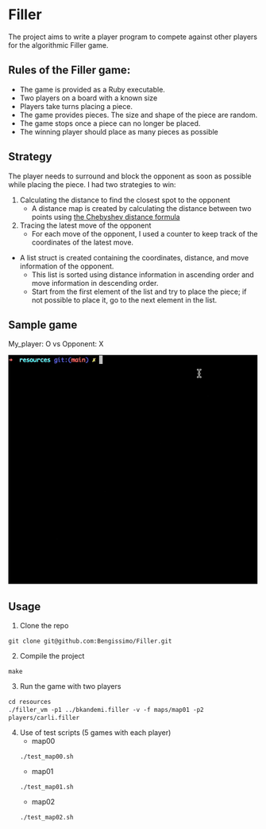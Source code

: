 # Filler

The project aims to write a player program to compete against other players for the algorithmic Filler game. 

## Rules of the Filler game:

- The game is provided as a Ruby executable.
- Two players on a board with a known size
- Players take turns placing a piece.
- The game provides pieces. The size and shape of the piece are random.
- The game stops once a piece can no longer be placed.
- The winning player should place as many pieces as possible

## Strategy

The player needs to surround and block the opponent as soon as possible while placing the piece. 
I had two strategies to win:  
1. Calculating the distance to find the closest spot to the opponent
    - A distance map is created by calculating the distance between two points using [the Chebyshev distance formula](https://iq.opengenus.org/euclidean-vs-manhattan-vs-chebyshev-distance/)
2. Tracing the latest move of the opponent
    - For each move of the opponent, I used a counter to keep track of the coordinates of the latest move.

- A list struct is created containing the coordinates, distance, and move information of the opponent.
    - This list is sorted using distance information in ascending order and move information in descending order.
    - Start from the first element of the list and try to place the piece; if not possible to place it, go to the next element in the list.

## Sample game

My_player: O vs Opponent: X

![](sample_game.gif)

## Usage

1. Clone the repo
```
git clone git@github.com:Bengissimo/Filler.git
```
2. Compile the project
```
make
```
3. Run the game with two players
```
cd resources
./filler_vm -p1 ../bkandemi.filler -v -f maps/map01 -p2 players/carli.filler
```
4. Use of test scripts (5 games with each player)
	- map00
	```
	./test_map00.sh
	```
	- map01
	```
	./test_map01.sh
	```
	- map02
	```
	./test_map02.sh
	```
